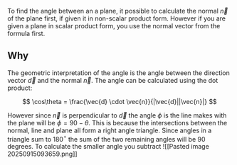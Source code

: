 To find the angle between an a plane, it possible to calculate the normal $\vec{n}$ of the plane first, if given it in non-scalar product form. However if you are given a plane in scalar product form, you use the normal vector from the formula first. 

## Why
The geometric interpretation of the angle is the angle between the direction vector $\vec{d}$ and the normal $\vec{n}$.  The angle can be calculated using the dot product:

$$
\cos\theta = \frac{\vec{d} \cdot  \vec{n}}{|\vec{d}||\vec{n}|}
$$


However since $\vec{n}$ is perpendicular to $\vec{d}$ the angle $\phi$ is  the line makes with the plane will be $\phi = 90 - \theta$. This is because the intersections between the normal, line and plane all form a right angle triangle. Since angles in a triangle sum to 180$^\circ$ the sum of the two remaining angles will be 90 degrees. To calculate the smaller angle you subtract 
![[Pasted image 20250915093659.png]]